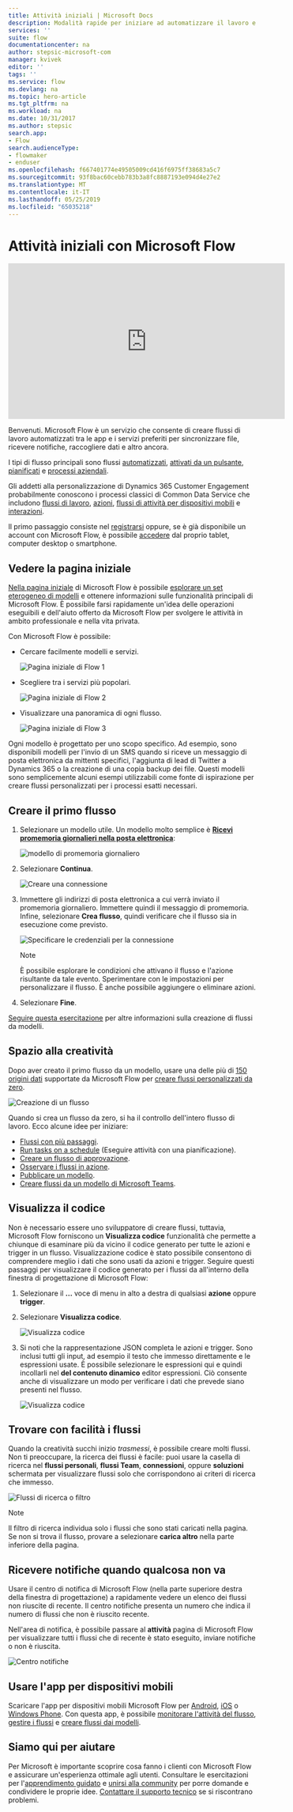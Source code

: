 ```yaml
---
title: Attività iniziali | Microsoft Docs
description: Modalità rapide per iniziare ad automatizzare il lavoro e la vita con Microsoft Flow
services: ''
suite: flow
documentationcenter: na
author: stepsic-microsoft-com
manager: kvivek
editor: ''
tags: ''
ms.service: flow
ms.devlang: na
ms.topic: hero-article
ms.tgt_pltfrm: na
ms.workload: na
ms.date: 10/31/2017
ms.author: stepsic
search.app:
- Flow
search.audienceType:
- flowmaker
- enduser
ms.openlocfilehash: f667401774e49505009cd416f6975ff38683a5c7
ms.sourcegitcommit: 93f8bac60cebb783b3a8fc8887193e094d4e27e2
ms.translationtype: MT
ms.contentlocale: it-IT
ms.lasthandoff: 05/25/2019
ms.locfileid: "65035218"
---
```

# <a name="get-started-with-microsoft-flow"></a>Attività iniziali con Microsoft Flow #

<iframe width="560" height="315" src="https://www.youtube.com/embed/iMteXfAvDSE?list=PL8nfc9haGeb55I9wL9QnWyHp3ctU2_ThF" frameborder="0" allowfullscreen></iframe>

Benvenuti. Microsoft Flow è un servizio che consente di creare flussi di lavoro automatizzati tra le app e i servizi preferiti per sincronizzare file, ricevere notifiche, raccogliere dati e altro ancora.

I tipi di flusso principali sono flussi [automatizzati](get-started-logic-flow.md), [attivati da un pulsante](introduction-to-button-flows.md), [pianificati](run-scheduled-tasks.md) e [processi aziendali](business-process-flows-overview.md).

Gli addetti alla personalizzazione di Dynamics 365 Customer Engagement probabilmente conoscono i processi classici di Common Data Service che includono [flussi di lavoro](configure-workflow-steps.md), [azioni](create-actions.md), [flussi di attività per dispositivi mobili](create-mobile-task-flow.md) e [interazioni](use-cds-for-apps-dialogs.md).

Il primo passaggio consiste nel [registrarsi](sign-up-sign-in.md) oppure, se è già disponibile un account con Microsoft Flow, è possibile [accedere](https://flow.microsoft.com/signin) dal proprio tablet, computer desktop o smartphone.

## <a name="check-out-the-start-page"></a>Vedere la pagina iniziale ##

[Nella pagina iniziale](https://flow.microsoft.com) di Microsoft Flow è possibile [esplorare un set eterogeneo di modelli](https://flow.microsoft.com/templates) e ottenere informazioni sulle funzionalità principali di Microsoft Flow. È possibile farsi rapidamente un'idea delle operazioni eseguibili e dell'aiuto offerto da Microsoft Flow per svolgere le attività in ambito professionale e nella vita privata.

Con Microsoft Flow è possibile:

- Cercare facilmente modelli e servizi.

    ![Pagina iniziale di Flow 1](./media/getting-started/flowhome1.png)

- Scegliere tra i servizi più popolari.

    ![Pagina iniziale di Flow 2](./media/getting-started/flowhome2.png)

- Visualizzare una panoramica di ogni flusso.

    ![Pagina iniziale di Flow 3](./media/getting-started/flowhome3.png)

Ogni modello è progettato per uno scopo specifico. Ad esempio, sono disponibili modelli per l'invio di un SMS quando si riceve un messaggio di posta elettronica da mittenti specifici, l'aggiunta di lead di Twitter a Dynamics 365 o la creazione di una copia backup dei file. Questi modelli sono semplicemente alcuni esempi utilizzabili come fonte di ispirazione per creare flussi personalizzati per i processi esatti necessari.

## <a name="create-your-first-flow"></a>Creare il primo flusso ##

1. Selezionare un modello utile. Un modello molto semplice è [**Ricevi promemoria giornalieri nella posta elettronica**](https://flow.microsoft.com/galleries/public/templates/45a3399aa29345308f08b6db0a9c85b9/):

    ![modello di promemoria giornaliero](./media/getting-started/template-details.png)

1. Selezionare **Continua**.

    ![Creare una connessione](./media/getting-started/create-connection.png)

1. Immettere gli indirizzi di posta elettronica a cui verrà inviato il promemoria giornaliero. Immettere quindi il messaggio di promemoria. Infine, selezionare **Crea flusso**, quindi verificare che il flusso sia in esecuzione come previsto.

    ![Specificare le credenziali per la connessione](./media/getting-started/configure-email-details.png)

    > [!NOTE]
    > È possibile esplorare le condizioni che attivano il flusso e l'azione risultante da tale evento. Sperimentare con le impostazioni per personalizzare il flusso. È anche possibile aggiungere o eliminare azioni.

1. Selezionare **Fine**.

[Seguire questa esercitazione](get-started-logic-template.md) per altre informazioni sulla creazione di flussi da modelli.

## <a name="get-creative"></a>Spazio alla creatività ##

Dopo aver creato il primo flusso da un modello, usare una delle più di [150 origini dati](https://flow.microsoft.com/connectors/) supportate da Microsoft Flow per [creare flussi personalizzati da zero](get-started-logic-flow.md).

![Creazione di un flusso](./media/getting-started/build-a-flow.png)

Quando si crea un flusso da zero, si ha il controllo dell'intero flusso di lavoro. Ecco alcune idee per iniziare:

- [Flussi con più passaggi](multi-step-logic-flow.md).
- [Run tasks on a schedule](run-scheduled-tasks.md) (Eseguire attività con una pianificazione).
- [Creare un flusso di approvazione](wait-for-approvals.md).
- [Osservare i flussi in azione](see-a-flow-run.md).
- [Pubblicare un modello](publish-a-template.md).
- [Creare flussi da un modello di Microsoft Teams](https://flow.microsoft.com/connectors/shared_teams/microsoft-teams/).


## <a name="peek-at-the-code"></a>Visualizza il codice

Non è necessario essere uno sviluppatore di creare flussi, tuttavia, Microsoft Flow forniscono un **Visualizza codice** funzionalità che permette a chiunque di esaminare più da vicino il codice generato per tutte le azioni e trigger in un flusso. Visualizzazione codice è stato possibile consentono di comprendere meglio i dati che sono usati da azioni e trigger. Seguire questi passaggi per visualizzare il codice generato per i flussi da all'interno della finestra di progettazione di Microsoft Flow: 

1. Selezionare il **...**  voce di menu in alto a destra di qualsiasi **azione** oppure **trigger**. 
1. Selezionare **Visualizza codice**.

    ![Visualizza codice](media/getting-started/peek-code.png)

1. Si noti che la rappresentazione JSON completa le azioni e trigger. Sono inclusi tutti gli input, ad esempio il testo che immesso direttamente e le espressioni usate. È possibile selezionare le espressioni qui e quindi incollarli nel **del contenuto dinamico** editor espressioni. Ciò consente anche di visualizzare un modo per verificare i dati che prevede siano presenti nel flusso.

    ![Visualizza codice](media/getting-started/peek-code-details.png)
   

## <a name="find-your-flows-easily"></a>Trovare con facilità i flussi

Quando la creatività succhi inizio *trasmessi*, è possibile creare molti flussi. Non ti preoccupare, la ricerca dei flussi è facile: puoi usare la casella di ricerca nel **flussi personali**, **flussi Team**, **connessioni**, oppure **soluzioni** schermata per visualizzare flussi solo che corrispondono ai criteri di ricerca che immesso.

![Flussi di ricerca o filtro](media/getting-started/filter-search-box.png)
 
> [!NOTE]
> Il filtro di ricerca individua solo i flussi che sono stati caricati nella pagina. Se non si trova il flusso, provare a selezionare **carica altro** nella parte inferiore della pagina.

## <a name="get-notifications-when-somethings-wrong"></a>Ricevere notifiche quando qualcosa non va

Usare il centro di notifica di Microsoft Flow (nella parte superiore destra della finestra di progettazione) a rapidamente vedere un elenco dei flussi non riuscite di recente. Il centro notifiche presenta un numero che indica il numero di flussi che non è riuscito recente.

Nell'area di notifica, è possibile passare al **attività** pagina di Microsoft Flow per visualizzare tutti i flussi che di recente è stato eseguito, inviare notifiche o non è riuscita.

![Centro notifiche](media/getting-started/notification-center.png)

## <a name="use-the-mobile-app"></a>Usare l'app per dispositivi mobili ##

Scaricare l'app per dispositivi mobili Microsoft Flow per [Android](https://aka.ms/flowmobiledocsandroid), [iOS](https://aka.ms/flowmobiledocsios) o [Windows Phone](https://aka.ms/flowmobilewindows). Con questa app, è possibile [monitorare l'attività del flusso](mobile-monitor-activity.md), [gestire i flussi](mobile-manage-flows.md) e [creare flussi dai modelli](mobile-create-flow.md).

## <a name="were-here-to-help"></a>Siamo qui per aiutare ##

Per Microsoft è importante scoprire cosa fanno i clienti con Microsoft Flow e assicurare un'esperienza ottimale agli utenti. Consultare le esercitazioni per l'[apprendimento guidato](https://flow.microsoft.com/guided-learning/) e [unirsi alla community](http://go.microsoft.com/fwlink/?LinkID=787467) per porre domande e condividere le proprie idee. [Contattare il supporto tecnico](http://go.microsoft.com/fwlink/?LinkID=787479) se si riscontrano problemi.
